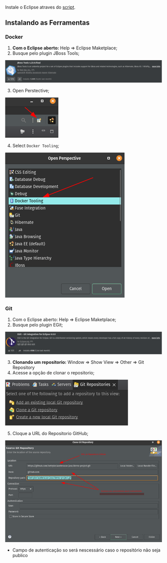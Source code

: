 Instale o Eclipse atraves do [script](https://github.com/Vincenzofdg/Programms/blob/master/Eclipse.sh).

## Instalando as Ferramentas

### Docker
1. **Com o Eclipse aberto:** Help => Eclipse Maketplace;
2. Busque pelo plugin JBoss Tools;

![extencion](../.imgs/JBoss_Tools.png)

3. Open Perstective;

![perstective](../.imgs/perstective.png)

4. Select `Docker Tooling`;

![docker_tooling](../.imgs/docker_tooling.png)

### Git
1. Com o Eclipse aberto: Help => Eclipse Maketplace;
2. Busque pelo plugin EGit;

![EGit](../.imgs/EGit.png)

3. **Clonando um repositorio:** Window => Show View => Other => Git Repository
4. Acesse a opção de clonar o repositorio;

![clone](../.imgs/where_to_clone.png)

5. Cloque a URL do Repositorio GitHub;

![clonando](../.imgs/janela_de_clone.png)

   - Campo de autenticação so será nescessário caso o repositório não seja publico 